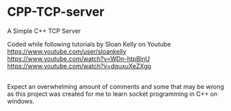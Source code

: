 # CPP-TCP-server
A Simple C++ TCP Server

Coded while following tutorials by Sloan Kelly on Youtube <br />
https://www.youtube.com/user/sloankelly <br />
https://www.youtube.com/watch?v=WDn-htpBlnU <br />
https://www.youtube.com/watch?v=dquxuXeZXgo <br /> <br />

Expect an overwhelming amount of comments and some that may be wrong as this project was created for me to learn socket programming in C++ on windows.
